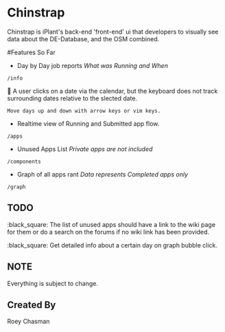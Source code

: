 Chinstrap
=========

Chinstrap is iPlant's back-end 'front-end' ui that developers to visually see data about the DE-Database, and the OSM combined.

#Features So Far

* Day by Day job reports *_What was Running and When_*

`/info`

:shit:
    A user clicks on a date via the calendar, but the keyboard does not track surrounding dates relative to the slected date.

    Move days up and down with arrow keys or vim keys.

* Realtime view of Running and Submitted app flow.

`/apps`

* Unused Apps List *_Private apps are not included_*

`/components`

* Graph of all apps rant *_Data represents Completed apps only_*

`/graph`

## TODO

:black_square: The list of unused apps should have a link to the wiki page for
them or do a search on the forums if no wiki link has been provided.

:black_square: Get detailed info about a certain day on graph bubble click.

## NOTE

Everything is subject to change.

## Created By

Roey Chasman
